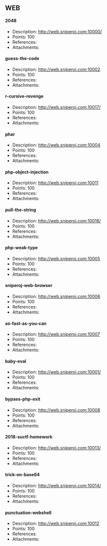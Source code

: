 ## WEB

#### 2048  
* Description: http://web.sniperoj.com:10000/  
* Points: 100  
* References:  
* Attachments:  

#### guess-the-code  
* Description: http://web.sniperoj.com:10002  
* Points: 100  
* References:  
* Attachments:  

#### r-cursive-revenge  
* Description: http://web.sniperoj.com:10017/  
* Points: 100  
* References:  
* Attachments:  

#### phar  
* Description: http://web.sniperoj.com:10004  
* Points: 100  
* References:  
* Attachments:  

#### php-object-injection  
* Description: http://web.sniperoj.com:10011  
* Points: 100  
* References:  
* Attachments:  

#### pull-the-string  
* Description: http://web.sniperoj.com:10016/  
* Points: 100  
* References:  
* Attachments:  

#### php-weak-type  
* Description: http://web.sniperoj.com:10005  
* Points: 100  
* References:  
* Attachments:  

#### sniperoj-web-browser  
* Description: http://web.sniperoj.com:10006  
* Points: 100  
* References:  
* Attachments:  

#### as-fast-as-you-can  
* Description: http://web.sniperoj.com:10007  
* Points: 100  
* References:  
* Attachments:  

#### baby-eval  
* Description: http://web.sniperoj.com:10001/  
* Points: 100  
* References:  
* Attachments:  

#### bypass-php-exit  
* Description: http://web.sniperoj.com:10008  
* Points: 100  
* References:  
* Attachments:  

#### 2018-suctf-homework  
* Description: http://web.sniperoj.com:10013/  
* Points: 100  
* References:  
* Attachments:  

#### trick-on-base64  
* Description: http://web.sniperoj.com:10014/  
* Points: 100  
* References:  
* Attachments:  

#### punctuation-webshell  
* Description: http://web.sniperoj.com:10012  
* Points: 100  
* References:  
* Attachments:  

